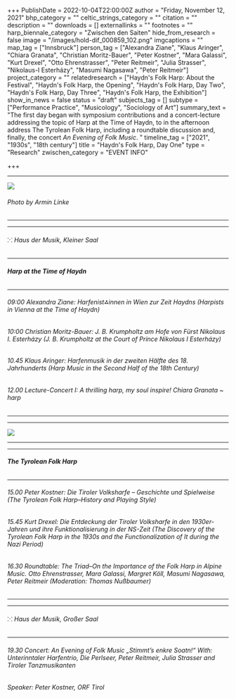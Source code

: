 +++
PublishDate = 2022-10-04T22:00:00Z
author = "Friday, November 12, 2021"
bhp_category = ""
celtic_strings_category = ""
citation = ""
description = ""
downloads = []
externallinks = ""
footnotes = ""
harp_biennale_category = "Zwischen den Saiten"
hide_from_research = false
image = "/images/hold-dif_000859_102.png"
imgcaptions = ""
map_tag = ["Innsbruck"]
person_tag = ["Alexandra Ziane", "Klaus Aringer", "Chiara Granata", "Christian Moritz-Bauer", "Peter Kostner", "Mara Galassi", "Kurt Drexel", "Otto Ehrenstrasser", "Peter Reitmeir", "Julia Strasser", "Nikolaus-I Esterházy", "Masumi Nagasawa", "Peter Reitmeir"]
project_category = ""
relatedresearch = ["Haydn's Folk Harp: About the Festival", "Haydn's Folk Harp, the Opening", "Haydn's Folk Harp, Day Two", "Haydn's Folk Harp, Day Three", "Haydn's Folk Harp, the Exhibition"]
show_in_news = false
status = "draft"
subjects_tag = []
subtype = ["Performance Practice", "Musicology", "Sociology of Art"]
summary_text = "The first day began with symposium contributions and a concert-lecture addressing the topic of Harp at the Time of Haydn, to in the afternoon address The Tyrolean Folk Harp, including a roundtable discussion and, finally, the concert <i>An Evening of Folk Music</i>. "
timeline_tag = ["2021", "1930s", "18th century"]
title = "Haydn's Folk Harp, Day One"
type = "Research"
zwischen_category = "EVENT INFO"

+++
***

![](/images/hold-dif_000859_102.png)

###### Photo by Armin Linke

***

***

###### ⁙ Haus der Musik, Kleiner Saal

***

###### **Harp at the Time of Haydn**

***

###### 09:00 <span id="person_tag">Alexandra Ziane</span>: Harfenist⁂innen in Wien zur Zeit Haydns (Harpists in Vienna at the Time of Haydn)

###### 10:00 <span id="person_tag">Christian Moritz-Bauer</span>: J. B. Krumpholtz am Hofe von Fürst Nikolaus I. Esterházy (<span id="person_tag">J. B. Krumpholtz</span> at the Court of Prince <span id="person_tag">Nikolaus I Esterházy</span>)

###### 10.45 <span id="person_tag">Klaus Aringer</span>: Harfenmusik in der zweiten Hälfte des 18. Jahrhunderts (Harp Music in the Second Half of the 18th Century)

###### 12.00 Lecture-Concert I: _A thrilling harp, my soul inspire!_ <span id="person_tag">Chiara Granata</span> \~ harp

***

***

![](/images/dif_000859_90.jpg)

***

***

###### **The Tyrolean Folk Harp**

***

###### 15.00 <span id="person_tag">Peter Kostner</span>: Die Tiroler Volksharfe – Geschichte und Spielweise (The Tyrolean Folk Harp–History and Playing Style)

###### 15.45 <span id="person_tag">Kurt Drexel</span>: Die Entdeckung der Tiroler Volksharfe in den 1930er-Jahren und ihre Funktionalisierung in der NS-Zeit (The Discovery of the Tyrolean Folk Harp in the <span id="timeline_tag">1930s</span> and the Functionalization of It during the Nazi Period)

###### 16.30 Roundtable: The Triad–On the Importance of the Folk Harp in Alpine Music. <span id="person_tag">Otto Ehrenstrasser</span>, <span id="person_tag">Mara Galassi</span>, Margret Köll, <span id="person_tag">Masumi Nagasawa</span>, <span id="person_tag">Peter Reitmeir</span> (Moderation: <span id="person_tag">Thomas Nußbaumer</span>)

***

***

###### ⁙ Haus der Musik, Großer Saal

***

###### 19.30 Concert: An Evening of Folk Music _„Stimmt’s enkre Soatn!“_ With: Unterinntaler Harfentrio, Die Perlseer, <span id="person_tag">Peter Reitmeir</span>, <span id="person_tag">Julia Strasser</span> and Tiroler Tanzmusikanten

###### Speaker: <span id="person_tag">Peter Kostner</span>, ORF Tirol

###### 